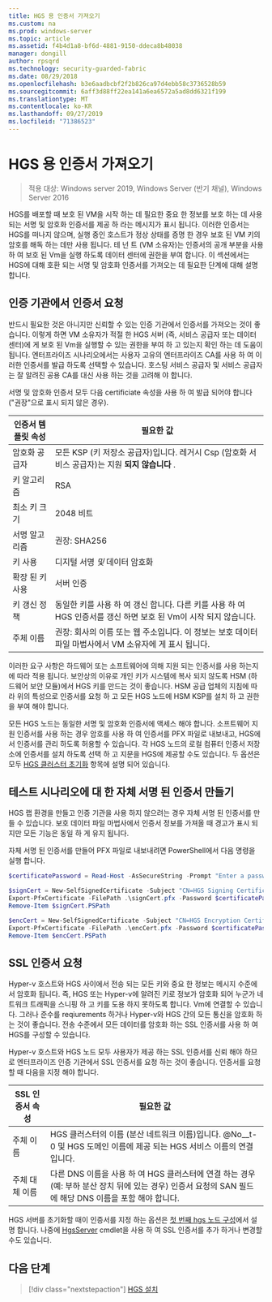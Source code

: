```yaml
---
title: HGS 용 인증서 가져오기
ms.custom: na
ms.prod: windows-server
ms.topic: article
ms.assetid: f4b4d1a8-bf6d-4881-9150-ddeca8b48038
manager: dongill
author: rpsqrd
ms.technology: security-guarded-fabric
ms.date: 08/29/2018
ms.openlocfilehash: b3e6aadbcbf2f2b826ca97d4ebb58c3736528b59
ms.sourcegitcommit: 6aff3d88ff22ea141a6ea6572a5ad8dd6321f199
ms.translationtype: MT
ms.contentlocale: ko-KR
ms.lasthandoff: 09/27/2019
ms.locfileid: "71386523"
---
```

# <a name="obtain-certificates-for-hgs"></a>HGS 용 인증서 가져오기

>적용 대상: Windows server 2019, Windows Server (반기 채널), Windows Server 2016

HGS를 배포할 때 보호 된 VM을 시작 하는 데 필요한 중요 한 정보를 보호 하는 데 사용 되는 서명 및 암호화 인증서를 제공 하 라는 메시지가 표시 됩니다.
이러한 인증서는 HGS를 떠나지 않으며, 실행 중인 호스트가 정상 상태를 증명 한 경우 보호 된 VM 키의 암호를 해독 하는 데만 사용 됩니다.
테 넌 트 (VM 소유자)는 인증서의 공개 부분을 사용 하 여 보호 된 Vm을 실행 하도록 데이터 센터에 권한을 부여 합니다.
이 섹션에서는 HGS에 대해 호환 되는 서명 및 암호화 인증서를 가져오는 데 필요한 단계에 대해 설명 합니다.

## <a name="request-certificates-from-your-certificate-authority"></a>인증 기관에서 인증서 요청

반드시 필요한 것은 아니지만 신뢰할 수 있는 인증 기관에서 인증서를 가져오는 것이 좋습니다.
이렇게 하면 VM 소유자가 적절 한 HGS 서버 (즉, 서비스 공급자 또는 데이터 센터)에 게 보호 된 Vm을 실행할 수 있는 권한을 부여 하 고 있는지 확인 하는 데 도움이 됩니다.
엔터프라이즈 시나리오에서는 사용자 고유의 엔터프라이즈 CA를 사용 하 여 이러한 인증서를 발급 하도록 선택할 수 있습니다.
호스팅 서비스 공급자 및 서비스 공급자는 잘 알려진 공용 CA를 대신 사용 하는 것을 고려해 야 합니다.

서명 및 암호화 인증서 모두 다음 certificiate 속성을 사용 하 여 발급 되어야 합니다 ("권장"으로 표시 되지 않은 경우).

인증서 템플릿 속성 | 필요한 값 
------------------------------|----------------
암호화 공급자               | 모든 KSP (키 저장소 공급자)입니다. 레거시 Csp (암호화 서비스 공급자)는 지원 **되지 않습니다** .
키 알고리즘                 | RSA
최소 키 크기              | 2048 비트
서명 알고리즘           | 권장: SHA256
키 사용                     | 디지털 서명 *및* 데이터 암호화
확장 된 키 사용            | 서버 인증
키 갱신 정책            | 동일한 키를 사용 하 여 갱신 합니다. 다른 키를 사용 하 여 HGS 인증서를 갱신 하면 보호 된 Vm이 시작 되지 않습니다.
주체 이름                  | 권장: 회사의 이름 또는 웹 주소입니다. 이 정보는 보호 데이터 파일 마법사에서 VM 소유자에 게 표시 됩니다.

이러한 요구 사항은 하드웨어 또는 소프트웨어에 의해 지원 되는 인증서를 사용 하는지에 따라 적용 됩니다.
보안상의 이유로 개인 키가 시스템에 복사 되지 않도록 HSM (하드웨어 보안 모듈)에서 HGS 키를 만드는 것이 좋습니다.
HSM 공급 업체의 지침에 따라 위의 특성으로 인증서를 요청 하 고 모든 HGS 노드에 HSM KSP를 설치 하 고 권한을 부여 해야 합니다.

모든 HGS 노드는 동일한 서명 및 암호화 인증서에 액세스 해야 합니다.
소프트웨어 지원 인증서를 사용 하는 경우 암호를 사용 하 여 인증서를 PFX 파일로 내보내고, HGS에서 인증서를 관리 하도록 허용할 수 있습니다.
각 HGS 노드의 로컬 컴퓨터 인증서 저장소에 인증서를 설치 하도록 선택 하 고 지문을 HGS에 제공할 수도 있습니다.
두 옵션은 모두 [HGS 클러스터 초기화](guarded-fabric-initialize-hgs.md) 항목에 설명 되어 있습니다.

## <a name="create-self-signed-certificates-for-test-scenarios"></a>테스트 시나리오에 대 한 자체 서명 된 인증서 만들기

HGS 랩 환경을 만들고 인증 기관을 사용 하지 않으려는 경우 자체 서명 된 인증서를 만들 수 있습니다.
보호 데이터 파일 마법사에서 인증서 정보를 가져올 때 경고가 표시 되지만 모든 기능은 동일 하 게 유지 됩니다.

자체 서명 된 인증서를 만들어 PFX 파일로 내보내려면 PowerShell에서 다음 명령을 실행 합니다.

```powershell
$certificatePassword = Read-Host -AsSecureString -Prompt "Enter a password for the PFX file"

$signCert = New-SelfSignedCertificate -Subject "CN=HGS Signing Certificate"
Export-PfxCertificate -FilePath .\signCert.pfx -Password $certificatePassword -Cert $signCert
Remove-Item $signCert.PSPath

$encCert = New-SelfSignedCertificate -Subject "CN=HGS Encryption Certificate"
Export-PfxCertificate -FilePath .\encCert.pfx -Password $certificatePassword -Cert $encCert
Remove-Item $encCert.PSPath
```

## <a name="request-an-ssl-certificate"></a>SSL 인증서 요청

Hyper-v 호스트와 HGS 사이에서 전송 되는 모든 키와 중요 한 정보는 메시지 수준에서 암호화 됩니다. 즉, HGS 또는 Hyper-v에 알려진 키로 정보가 암호화 되어 누군가 네트워크 트래픽을 스니핑 하 고 키를 도용 하지 못하도록 합니다. Vm에 연결할 수 있습니다.
그러나 준수를 reqiurements 하거나 Hyper-v와 HGS 간의 모든 통신을 암호화 하는 것이 좋습니다. 전송 수준에서 모든 데이터를 암호화 하는 SSL 인증서를 사용 하 여 HGS를 구성할 수 있습니다.

Hyper-v 호스트와 HGS 노드 모두 사용자가 제공 하는 SSL 인증서를 신뢰 해야 하므로 엔터프라이즈 인증 기관에서 SSL 인증서를 요청 하는 것이 좋습니다. 인증서를 요청할 때 다음을 지정 해야 합니다.

SSL 인증서 속성 | 필요한 값
-------------------------|---------------
주체 이름             | HGS 클러스터의 이름 (분산 네트워크 이름)입니다. @No__t-0 및 HGS 도메인 이름에 제공 되는 HGS 서비스 이름의 연결입니다.
주체 대체 이름 | 다른 DNS 이름을 사용 하 여 HGS 클러스터에 연결 하는 경우 (예: 부하 분산 장치 뒤에 있는 경우) 인증서 요청의 SAN 필드에 해당 DNS 이름을 포함 해야 합니다.

HGS 서버를 초기화할 때이 인증서를 지정 하는 옵션은 [첫 번째 hgs 노드 구성](guarded-fabric-initialize-hgs.md)에서 설명 합니다.
나중에 [HgsServer](https://docs.microsoft.com/powershell/module/hgsserver/set-hgsserver?view=win10-ps) cmdlet을 사용 하 여 SSL 인증서를 추가 하거나 변경할 수도 있습니다.

## <a name="next-step"></a>다음 단계

> [!div class="nextstepaction"]
> [HGS 설치](guarded-fabric-choose-where-to-install-hgs.md)